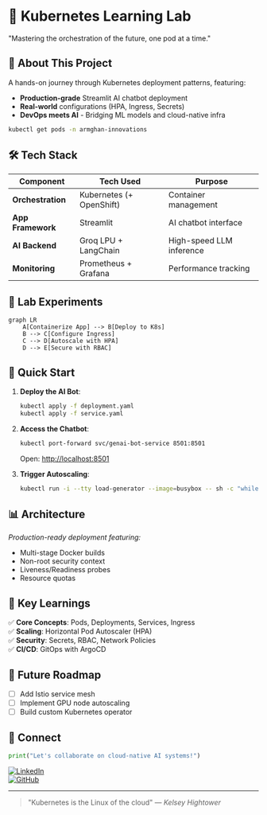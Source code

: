 # 🚀 Kubernetes Learning Lab

"Mastering the orchestration of the future, one pod at a time."

## 🌟 About This Project

A hands-on journey through Kubernetes deployment patterns, featuring:

- **Production-grade** Streamlit AI chatbot deployment  
- **Real-world** configurations (HPA, Ingress, Secrets)  
- **DevOps meets AI** - Bridging ML models and cloud-native infra  

```bash
kubectl get pods -n armghan-innovations
```

## 🛠️ Tech Stack

| Component       | Tech Used                     | Purpose                          |
|----------------|-------------------------------|----------------------------------|
| **Orchestration** | Kubernetes (+ OpenShift)      | Container management             |
| **App Framework** | Streamlit                     | AI chatbot interface             |
| **AI Backend**   | Groq LPU + LangChain          | High-speed LLM inference         |
| **Monitoring**   | Prometheus + Grafana          | Performance tracking             |

## 🧪 Lab Experiments

```mermaid
graph LR
    A[Containerize App] --> B[Deploy to K8s]
    B --> C[Configure Ingress]
    C --> D[Autoscale with HPA]
    D --> E[Secure with RBAC]
```

## 🚦 Quick Start

1. **Deploy the AI Bot**:

   ```bash
   kubectl apply -f deployment.yaml
   kubectl apply -f service.yaml
   ```

2. **Access the Chatbot**:

   ```bash
   kubectl port-forward svc/genai-bot-service 8501:8501
   ```

   Open: [http://localhost:8501](http://localhost:8501)

3. **Trigger Autoscaling**:

   ```bash
   kubectl run -i --tty load-generator --image=busybox -- sh -c "while true; do wget -qO- http://genai-bot-service:8501; done"
   ```

## 📊 Architecture

  *Production-ready deployment featuring:*

- Multi-stage Docker builds  
- Non-root security context  
- Liveness/Readiness probes  
- Resource quotas  

## 🧠 Key Learnings

✅ **Core Concepts**: Pods, Deployments, Services, Ingress  
✅ **Scaling**: Horizontal Pod Autoscaler (HPA)  
✅ **Security**: Secrets, RBAC, Network Policies  
✅ **CI/CD**: GitOps with ArgoCD  

## 🔮 Future Roadmap

- [ ] Add Istio service mesh  
- [ ] Implement GPU node autoscaling  
- [ ] Build custom Kubernetes operator  

## 🤝 Connect

```python
print("Let's collaborate on cloud-native AI systems!")
```

[![LinkedIn](https://img.shields.io/badge/LinkedIn-Syed_Armghan_Ahmad-blue?style=flat&logo=linkedin)](https://www.linkedin.com/in/syed-armghan-ahmad/)  
[![GitHub](https://img.shields.io/github/stars/SyedArmghanAhmad?style=social)](https://github.com/SyedArmghanAhmad)  

---
> "Kubernetes is the Linux of the cloud" — *Kelsey Hightower*

